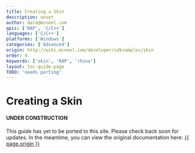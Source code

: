 ```yaml
---
title: Creating a Skin
description: unset
author: dale@mcneel.com
apis: ['RAP', 'C/C++']
languages: ['C/C++']
platforms: ['Windows']
categories: ['Advanced']
origin: http://wiki.mcneel.com/developer/sdksamples/skin
order: 4
keywords: ['skin', 'RAP', 'rhino']
layout: toc-guide-page
TODO: 'needs porting'
---
```


# Creating a Skin

<div class="bs-callout bs-callout-danger">
  <h4>UNDER CONSTRUCTION</h4>
  <p>This guide has yet to be ported to this site.  Please check back soon for updates.  
  In the meantime, you can view the original documentation here:
  <a href="{{ page.origin }}">{{ page.origin }}</a></p>
</div>
